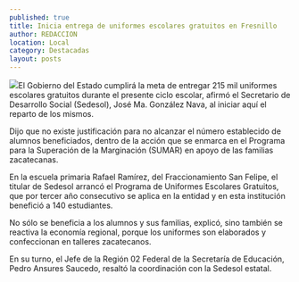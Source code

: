 ```yaml
---
published: true
title: Inicia entrega de uniformes escolares gratuitos en Fresnillo
author: REDACCION
location: Local
category: Destacadas
layout: posts
---
```


![](http://i.imgur.com/2rdapOMm.jpg)El Gobierno del Estado cumplirá la meta de entregar 215 mil  uniformes escolares gratuitos durante el presente ciclo escolar, afirmó el Secretario de Desarrollo Social (Sedesol), José Ma. González Nava, al iniciar aquí el reparto de los mismos.
 
Dijo que no existe justificación para no alcanzar el número establecido de alumnos beneficiados, dentro de la acción que se enmarca en el Programa para la Superación de la Marginación (SUMAR) en apoyo de las familias zacatecanas.
 
En la escuela primaria Rafael Ramírez, del Fraccionamiento San Felipe, el titular de Sedesol arrancó el Programa de Uniformes Escolares Gratuitos, que por tercer año consecutivo se aplica en la entidad y en esta institución benefició a 140 estudiantes.
 
No sólo se beneficia a los alumnos y sus familias, explicó, sino también se reactiva la economía regional, porque los uniformes son elaborados y confeccionan en talleres zacatecanos.
 
En su turno, el Jefe de la Región 02 Federal de la Secretaría de Educación, Pedro Ansures Saucedo, resaltó la coordinación con la Sedesol estatal.
